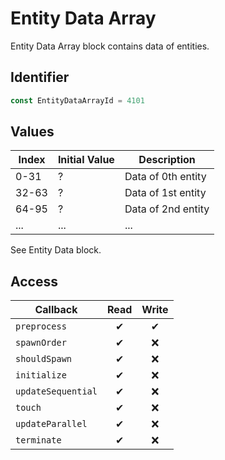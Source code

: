 # Entity Data Array

Entity Data Array block contains data of entities.

## Identifier

```ts
const EntityDataArrayId = 4101
```

## Values

| Index | Initial Value | Description        |
| ----- | ------------- | ------------------ |
| 0-31  | ?             | Data of 0th entity |
| 32-63 | ?             | Data of 1st entity |
| 64-95 | ?             | Data of 2nd entity |
| ...   | ...           | ...                |

See Entity Data block.

## Access

| Callback           | Read | Write |
| ------------------ | :--: | :---: |
| `preprocess`       |  ✔   |   ✔   |
| `spawnOrder`       |  ✔   |  ❌   |
| `shouldSpawn`      |  ✔   |  ❌   |
| `initialize`       |  ✔   |  ❌   |
| `updateSequential` |  ✔   |  ❌   |
| `touch`            |  ✔   |  ❌   |
| `updateParallel`   |  ✔   |  ❌   |
| `terminate`        |  ✔   |  ❌   |

